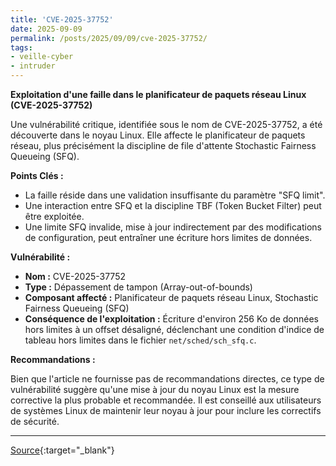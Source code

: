 ```yaml
---
title: 'CVE-2025-37752'
date: 2025-09-09
permalink: /posts/2025/09/09/cve-2025-37752/
tags:
- veille-cyber
- intruder
---
```

**Exploitation d'une faille dans le planificateur de paquets réseau Linux (CVE-2025-37752)**

Une vulnérabilité critique, identifiée sous le nom de CVE-2025-37752, a été découverte dans le noyau Linux. Elle affecte le planificateur de paquets réseau, plus précisément la discipline de file d'attente Stochastic Fairness Queueing (SFQ).

**Points Clés :**

*   La faille réside dans une validation insuffisante du paramètre "SFQ limit".
*   Une interaction entre SFQ et la discipline TBF (Token Bucket Filter) peut être exploitée.
*   Une limite SFQ invalide, mise à jour indirectement par des modifications de configuration, peut entraîner une écriture hors limites de données.

**Vulnérabilité :**

*   **Nom :** CVE-2025-37752
*   **Type :** Dépassement de tampon (Array-out-of-bounds)
*   **Composant affecté :** Planificateur de paquets réseau Linux, Stochastic Fairness Queueing (SFQ)
*   **Conséquence de l'exploitation :** Écriture d'environ 256 Ko de données hors limites à un offset désaligné, déclenchant une condition d'indice de tableau hors limites dans le fichier `net/sched/sch_sfq.c`.

**Recommandations :**

Bien que l'article ne fournisse pas de recommandations directes, ce type de vulnérabilité suggère qu'une mise à jour du noyau Linux est la mesure corrective la plus probable et recommandée. Il est conseillé aux utilisateurs de systèmes Linux de maintenir leur noyau à jour pour inclure les correctifs de sécurité.

---
[Source](https://cvemon.intruder.io/cves/CVE-2025-37752){:target="_blank"}
